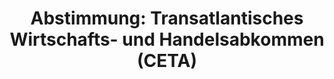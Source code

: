 ---
abstimmung:
  abstimmung: 1
  bundestagssitzung: 73
  datum: 1. Dezember 2022
  legislaturperiode: 20
categories:
- Todo
data:
- title: Abstimmungsergebnis 20221201_1.pdf
  url: /res/2025-btw/abstimmungsergebnisse/20221201_1.pdf
- title: Abstimmungsergebnis 20221201_1_xls.xlsx
  url: /res/2025-btw/abstimmungsergebnisse/20221201_1_xls.xlsx
- title: Abstimmungsergebnis 20221201_1_xls.csv
  url: /res/2025-btw/abstimmungsergebnisse_csv/20221201_1_xls.csv
documents:
- local: /res/2025-btw/drucksachen/2003443.pdf
  summary: '### Gesetzesentwurf der Bundesregierung: Umfassendes Wirtschafts- und
    Handelsabkommen (CETA) mit Kanada


    Dieser Gesetzesentwurf der Bundesregierung dient der Zustimmung zum umfassenden
    Wirtschafts- und Handelsabkommen (CETA) zwischen Kanada und der Europäischen Union.  Das
    Abkommen soll moderne und privilegierte Wirtschaftsbeziehungen zu Kanada aufbauen,
    den Handel und Investitionen zwischen der EU und Kanada steigern und neue Standards
    für zukünftige faire Handelsabkommen setzen.


    **Kernpunkte und Ziele:**


    * Modernisierung der Wirtschaftsbeziehungen zwischen der EU und Kanada

    * Verbesserter Marktzugang für Waren und Dienstleistungen

    * Neue Standards für zukünftige Handelsabkommen

    * Beseitigung von Handelshemmnissen

    * Modernisierung des Investitionsschutzes'
  title: Drucksache 20/3443
  url: https://dserver.bundestag.de/btd/20/034/2003443.pdf
- local: /res/2025-btw/drucksachen/2004731.pdf
  summary: '### Beschlussempfehlung und Bericht des Wirtschaftsausschusses


    Der Wirtschaftsausschuss empfiehlt die Annahme des Gesetzentwurfs zur Ratifikation
    des CETA-Abkommens und eine dazugehörige Entschließung.  Der Antrag der CDU/CSU
    zur Stärkung der wirtschafts- und handelspolitischen Beziehungen im atlantischen
    Raum wird abgelehnt.  Weitere Gesetzentwürfe werden für erledigt erklärt.


    **Kernpunkte und Ziele:**


    * Annahme des CETA-Gesetzentwurfs

    * Annahme einer Entschließung zur Handelsagenda

    * Ablehnung des Antrags zur Stärkung der transatlantischen Beziehungen

    * Erledigung weiterer Gesetzentwürfe'
  title: Drucksache 20/4731
  url: https://dserver.bundestag.de/btd/20/047/2004731.pdf
ergebnis:
  AfD:
    enthaltung: 0
    gesamt: 78
    ja: 0
    nein: 70
    nichtabgegeben: 8
    ungueltig: 0
  Bündnis 90/Die Grünen:
    enthaltung: 0
    gesamt: 118
    ja: 100
    nein: 3
    nichtabgegeben: 15
    ungueltig: 0
  CDU/CSU:
    enthaltung: 0
    gesamt: 197
    ja: 185
    nein: 0
    nichtabgegeben: 12
    ungueltig: 0
  Die Linke:
    enthaltung: 0
    gesamt: 39
    ja: 0
    nein: 35
    nichtabgegeben: 4
    ungueltig: 0
  FDP:
    enthaltung: 0
    gesamt: 92
    ja: 87
    nein: 0
    nichtabgegeben: 5
    ungueltig: 0
  Fraktionslos:
    enthaltung: 0
    gesamt: 6
    ja: 2
    nein: 2
    nichtabgegeben: 2
    ungueltig: 0
  SPD:
    enthaltung: 0
    gesamt: 205
    ja: 185
    nein: 0
    nichtabgegeben: 20
    ungueltig: 0
layout: abstimmung
links:
- title: Link zu bundestag.de
  url: https://www.bundestag.de/parlament/plenum/abstimmung/abstimmung?id=824
preview: 'Deutscher Bundestag


  73. Sitzung des Deutschen Bundestages

  am Donnerstag, 1. Dezember 2022


  Endgültiges Ergebnis der Namentlichen Abstimmung Nr. 1


  Gesetzentwurf der Bundesregierung

  Entwurf eines Gesetzes zu dem Umfassenden Wirtschafts- und Handelsabkommen (CETA)

  zwischen Kanada einerseits und der Europäischen Union und ihren Mitgliedstaaten

  andererseits vom 30. Oktober 2016

  Drs. 20/3443 und 20/4731'
tags:
- Todo
title: 'Abstimmung: Transatlantisches Wirtschafts- und Handelsabkommen (CETA)'
---